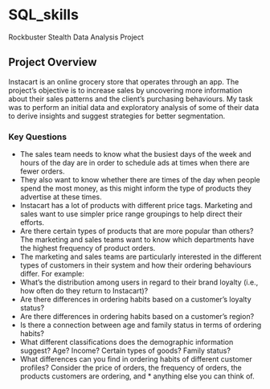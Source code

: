# SQL_skills
Rockbuster Stealth Data Analysis Project

## Project Overview
Instacart is an online grocery store that operates through an app. The project’s objective is to increase sales by uncovering more information about their sales patterns and the client’s purchasing behaviours. My task was to perform an initial data and exploratory analysis of some of their data to derive insights and suggest strategies for better segmentation.

### Key Questions
* The sales team needs to know what the busiest days of the week and hours of the day are in order to schedule ads at times when there are fewer orders.
* They also want to know whether there are times of the day when people spend the most money, as this might inform the type of products they advertise at these times.
* Instacart has a lot of products with different price tags. Marketing and sales want to use simpler price range groupings to help direct their efforts.
* Are there certain types of products that are more popular than others? The marketing and sales teams want to know which departments have the highest frequency of product orders.
* The marketing and sales teams are particularly interested in the different types of customers in their system and how their ordering behaviours differ. For example:
* What’s the distribution among users in regard to their brand loyalty (i.e., how often do they return to Instacart)?
* Are there differences in ordering habits based on a customer’s loyalty status?
* Are there differences in ordering habits based on a customer’s region?
* Is there a connection between age and family status in terms of ordering habits?
* What different classifications does the demographic information suggest? Age? Income? Certain types of goods? Family status?
* What differences can you find in ordering habits of different customer profiles? Consider the price of orders, the frequency of orders, the products customers are ordering, and * anything else you can think of.

